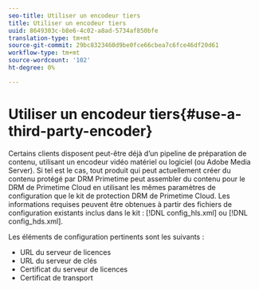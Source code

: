 ```yaml
---
seo-title: Utiliser un encodeur tiers
title: Utiliser un encodeur tiers
uuid: 8649303c-b8e6-4c02-a8ad-5734af850bfe
translation-type: tm+mt
source-git-commit: 29bc8323460d9be0fce66cbea7c6fce46df20d61
workflow-type: tm+mt
source-wordcount: '102'
ht-degree: 0%

---
```



# Utiliser un encodeur tiers{#use-a-third-party-encoder}

Certains clients disposent peut-être déjà d’un pipeline de préparation de contenu, utilisant un encodeur vidéo matériel ou logiciel (ou Adobe Media Server). Si tel est le cas, tout produit qui peut actuellement créer du contenu protégé par DRM Primetime peut assembler du contenu pour le DRM de Primetime Cloud en utilisant les mêmes paramètres de configuration que le kit de protection DRM de Primetime Cloud. Les informations requises peuvent être obtenues à partir des fichiers de configuration existants inclus dans le kit : [!DNL config_hls.xml] ou [!DNL config_hds.xml].

Les éléments de configuration pertinents sont les suivants :

* URL du serveur de licences
* URL du serveur de clés
* Certificat du serveur de licences
* Certificat de transport

